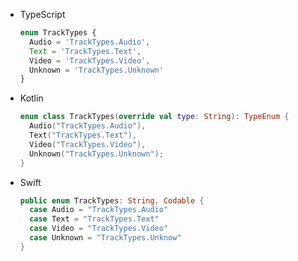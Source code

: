 <div class="useless-tab-container">

- TypeScript

  ```ts
  enum TrackTypes {
    Audio = 'TrackTypes.Audio',
    Text = 'TrackTypes.Text',
    Video = 'TrackTypes.Video',
    Unknown = 'TrackTypes.Unknown'
  }
  ```

- Kotlin

  ```kotlin
  enum class TrackTypes(override val type: String): TypeEnum {
    Audio("TrackTypes.Audio"),
    Text("TrackTypes.Text"),
    Video("TrackTypes.Video"),
    Unknown("TrackTypes.Unknown");
  }
  ```

- Swift

  ```swift
  public enum TrackTypes: String, Codable {
    case Audio = "TrackTypes.Audio"
    case Text = "TrackTypes.Text"
    case Video = "TrackTypes.Video"
    case Unknown = "TrackTypes.Unknow"
  }
  ```

</div>